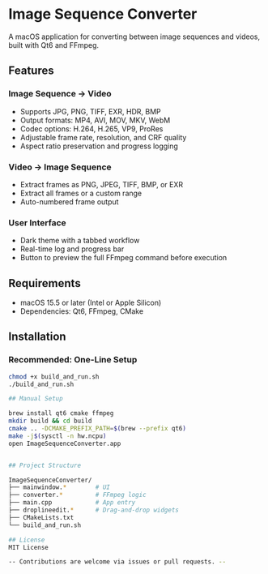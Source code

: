 # Image Sequence Converter

A macOS application for converting between image sequences and videos, built with Qt6 and FFmpeg.

## Features

### Image Sequence → Video
- Supports JPG, PNG, TIFF, EXR, HDR, BMP
- Output formats: MP4, AVI, MOV, MKV, WebM
- Codec options: H.264, H.265, VP9, ProRes
- Adjustable frame rate, resolution, and CRF quality
- Aspect ratio preservation and progress logging

### Video → Image Sequence
- Extract frames as PNG, JPEG, TIFF, BMP, or EXR
- Extract all frames or a custom range
- Auto-numbered frame output

### User Interface
- Dark theme with a tabbed workflow
- Real-time log and progress bar
- Button to preview the full FFmpeg command before execution

## Requirements

- macOS 15.5 or later (Intel or Apple Silicon)
- Dependencies: Qt6, FFmpeg, CMake

## Installation

### Recommended: One-Line Setup
```bash
chmod +x build_and_run.sh
./build_and_run.sh

## Manual Setup

brew install qt6 cmake ffmpeg
mkdir build && cd build
cmake .. -DCMAKE_PREFIX_PATH=$(brew --prefix qt6)
make -j$(sysctl -n hw.ncpu)
open ImageSequenceConverter.app


## Project Structure

ImageSequenceConverter/
├── mainwindow.*        # UI
├── converter.*         # FFmpeg logic
├── main.cpp            # App entry
├── droplineedit.*      # Drag-and-drop widgets
├── CMakeLists.txt
└── build_and_run.sh

## License
MIT License

-- Contributions are welcome via issues or pull requests. --